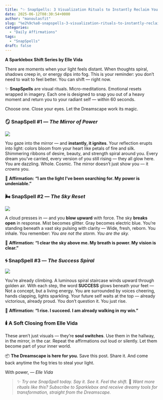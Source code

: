 ```yaml
---
title: "✨ SnapSpells: 3 Visualization Rituals to Instantly Reclaim Your Light"
date: 2025-06-12T08:30:54+0000
author: "manoulasfit"
slug: "%e2%9c%a8-snapspells-3-visualization-rituals-to-instantly-reclaim-your-light"
categories:
  - "Daily Affirmations"
tags:
  - "SnapSpells"
draft: false
---
```

**A Sparklebox Shift Series by Elle Vida**

There are moments when your light feels distant.
When thoughts spiral, shadows creep in, or energy dips into fog.
This is your reminder: you don’t need to wait to feel better.
You can shift — right now.

✨ **SnapSpells** are visual rituals.
Micro-meditations. Emotional resets wrapped in imagery.
Each one is designed to snap you out of a heavy moment and return you to your radiant self — within 60 seconds.

Choose one. Close your eyes. Let the Dreamscape work its magic.

### 🪞 SnapSpell #1 — *The Mirror of Power*

![](/image___1-1024x775.jpg)

You gaze into the mirror — and **instantly, it ignites**.
Your reflection erupts into light: colors bloom from your heart like petals of fire and silk.
Shimmering ribbons of desire, beauty, and strength spiral around you.
Every dream you’ve carried, every version of you still rising — they all glow here.
You are dazzling. Whole. Cosmic.
The mirror doesn’t just show you — it *crowns* you.

🧿 **Affirmation:**
**“I am the light I’ve been searching for. My power is undeniable.”**

### 🌬️ SnapSpell #2 — *The Sky Reset*

![](/aimag222-1024x775.jpg)

A cloud presses in — and you **blow upward** with force.
The sky **breaks open** in response.
Mist becomes glitter. Gray becomes electric blue.
You’re standing beneath a vast sky pulsing with clarity —
Wide, fresh, reborn.
You inhale. You remember: *You are not the storm. You are the sky.*

🧿 **Affirmation:**
**“I clear the sky above me. My breath is power. My vision is clear.”**

### 🌀 SnapSpell #3 — *The Success Spiral*

![](/aaamm3333-1024x775.jpg)

You’re already climbing.
A luminous spiral staircase winds upward through golden air.
With each step, the word **SUCCESS** glows beneath your feet —
Not a concept, but a living energy.
You are surrounded by voices cheering, hands clapping, lights sparkling.
Your future self waits at the top — already victorious, already proud.
You don’t question it. You just rise.

🧿 **Affirmation:**
**“I rise. I succeed. I am already walking in my win.”**

### 🕯️ A Soft Closing from Elle Vida

These aren’t just visuals — they’re **soul switches**.
Use them in the hallway, in the mirror, in the car.
Repeat the affirmations out loud or silently. Let them become part of your inner world.

📦 **The Dreamscape is here for you.**
Save this post. Share it.
And come back anytime the fog tries to steal your light.

With power,
— *Elle Vida*

> ✨ *Try one SnapSpell today. Say it. See it. Feel the shift.*
💌 *Want more rituals like this? Subscribe to Sparklebox and receive dreamy tools for transformation, straight from the Dreamscape.*